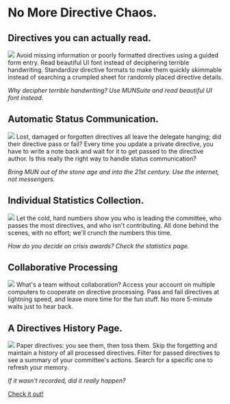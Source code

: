 # No More Directive Chaos.

## Directives you can actually read.
<img src="https://munsuite.com/static/media/delside.78b600d75c560c38f822.png"></img>
Avoid missing information or poorly formatted directives using a guided form entry. Read beautiful UI font instead of deciphering terrible handwriting. Standardize directive formats to make them quickly skimmable instead of searching a crumpled sheet for randomly placed directive details.

_Why decipher terrible handwriting? Use MUNSuite and read beautiful UI font instead._

## Automatic Status Communication.
<img src="https://munsuite.com/static/media/delside.78b600d75c560c38f822.png"></img>
Lost, damaged or forgotten directives all leave the delegate hanging; did their directive pass or fail? Every time you update a private directive, you have to write a note back and wait for it to get passed to the directive author. Is this really the right way to handle status communication?

_Bring MUN out of the stone age and into the 21st century. Use the internet, not messengers._

## Individual Statistics Collection.
<img src="https://munsuite.com/static/media/statistics.bd9c9db64b1839346f2d.png"></img>
Let the cold, hard numbers show you who is leading the committee, who passes the most directives, and who isn't contributing. All done behind the scenes, with no effort; we'll crunch the numbers this time.

_How do you decide on crisis awards? Check the statistics page._

## Collaborative Processing
<img src="https://munsuite.com/static/media/delside.78b600d75c560c38f822.png"></img>
What's a team without collaboration? Access your account on multiple computers to cooperate on directive processing. Pass and fail directives at lightning speed, and leave more time for the fun stuff. No more 5-minute waits just to hear back.

## A Directives History Page.
<img src="https://munsuite.com/static/media/history.8254426bc9705ea670c6.png"></img>
Paper directives: you see them, then toss them. Skip the forgetting and maintain a history of all processed directives. Filter for passed directives to see a summary of your committee's actions. Search for a specific one to refresh your memory.

_If it wasn't recorded, did it really happen?_

<a href="https://munsuite.com">Check it out!</a>

